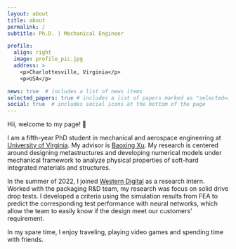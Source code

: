 ```yaml
---
layout: about
title: about
permalink: /
subtitle: Ph.D. | Mechanical Engineer

profile:
  align: right
  image: profile_pic.jpg
  address: >
    <p>Charlottesville, Virginia</p>
    <p>USA</p>

news: true  # includes a list of news items
selected_papers: true # includes a list of papers marked as "selected={true}"
social: true  # includes social icons at the bottom of the page
---
```


Hii, welcome to my page! 👋

I am a fifth-year PhD student in mechanical and aerospace engineering at [University of Virginia](https://www.virginia.edu/). My advisor is [Baoxing Xu](https://xugroup.weebly.com/). My research is centered around designing metastructures and developing numerical models under mechanical framework to analyze physical properties of soft-hard integrated materials and structures. 

In the summer of 2022, I joined [Western Digital](https://www.westerndigital.com/) as a research intern. Worked with the packaging R&D team, my research was focus on solid drive drop tests. I developed a criteria using the simulation results from FEA to predict the corresponding test performance with neural networks, which allow the team to easily know if the design meet our customers' requirement.

In my spare time, I enjoy traveling, playing video games and spending time with friends.
